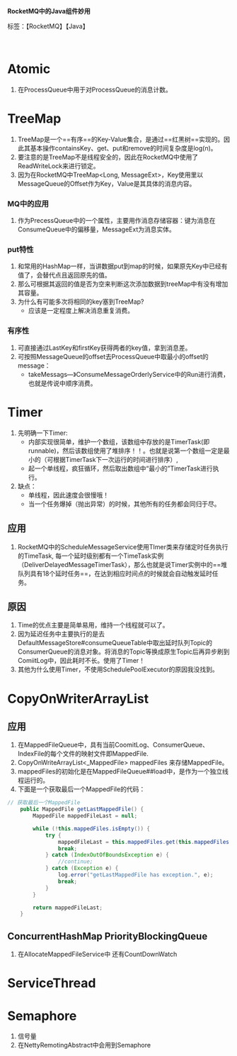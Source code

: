 **RocketMQ中的Java组件妙用**

标签：【RocketMQ】【Java】

​    

# Atomic

1. 在ProcessQueue中用于对ProcessQueue的消息计数。



# TreeMap

1. TreeMap是一个==有序==的Key-Value集合，是通过==红黑树==实现的。因此其基本操作containsKey、get、put和remove的时间复杂度是log(n)。
2. 要注意的是TreeMap不是线程安全的，因此在RocketMQ中使用了ReadWriteLock来进行锁定。
3. 因为在RocketMQ中TreeMap<Long, MessageExt>，Key使用里以MessageQueue的Offset作为Key，Value是其具体的消息内容。

### MQ中的应用

1. 作为PrecessQueue中的一个属性，主要用作消息存储容器：键为消息在ConsumeQueue中的偏移量，MessageExt为消息实体。



### put特性

1. 和常用的HashMap一样，当讲数据put到map的时候，如果原先Key中已经有值了，会替代点且返回原先的值。
2. 那么可根据其返回的值是否为空来判断这次添加数据到treeMap中有没有增加其容量。
3. 为什么有可能多次将相同的key塞到TreeMap?
   - 应该是一定程度上解决消息重复消费。

### 有序性

1. 可直接通过LastKey和firstKey获得两者的key值，拿到消息差。
2. 可按照MessageQueue的offset去ProcessQueue中取最小的offset的message：
   - takeMessags—》ConsumeMessageOrderlyService中的Run进行消费，也就是传说中顺序消费。



# Timer

1. 先明确一下Timer:
   - 内部实现很简单，维护一个数组，该数组中存放的是TimerTask(即runnable)，然后该数组使用了堆排序！！。也就是说第一个数组一定是最小的（可根据TimerTask下一次运行的时间进行排序）,
   - 起一个单线程，疯狂循环，然后取出数组中“最小的”TimerTask进行执行。
2. 缺点：
   - 单线程，因此速度会很慢哦！
   - 当一个任务爆掉（抛出异常）的时候，其他所有的任务都会同归于尽。

## 应用

1. RocketMQ中的ScheduleMessageService使用TImer类来存储定时任务执行的TimeTask, 每一个延时级别都有一个TimeTask实例（DeliverDelayedMessageTimerTask），那么也就是说Timer实例中的==堆队列具有18个延时任务==，在达到相应时间点的时候就会自动触发延时任务。

## 原因

1. Time的优点主要是简单易用，维持一个线程就可以了。
2. 因为延迟任务中主要执行的是去DefaultMessageStore#consumeQueueTable中取出延时队列Topic的ConsumerQueue的消息对象。将消息的Topic等换成原生Topic后再异步刷到ComiitLog中，因此耗时不长。使用了Timer！
3. 其他为什么使用Timer，不使用SchedulePoolExecutor的原因我没找到。



# CopyOnWriterArrayList



## 应用

1. 在MappedFileQueue中，具有当前CoomitLog、ConsumerQueue、IndexFile的每个文件的映射文件即MappedFile.
2.  CopyOnWriteArrayList<_MappedFile> mappedFiles 来存储MappedFile。
3. mappedFiles的初始化是在MappedFileQueue##load中，是作为一个独立线程运行的。
4. 下面是一个获取最后一个MappedFile的代码：

```java
// 获取最后一个MappedFile
    public MappedFile getLastMappedFile() {
        MappedFile mappedFileLast = null;

        while (!this.mappedFiles.isEmpty()) {
            try {
                mappedFileLast = this.mappedFiles.get(this.mappedFiles.size() - 1);
                break;
            } catch (IndexOutOfBoundsException e) {
                //continue;
            } catch (Exception e) {
                log.error("getLastMappedFile has exception.", e);
                break;
            }
        }

        return mappedFileLast;
    }
```





## ConcurrentHashMap  PriorityBlockingQueue

1. 在AllocateMappedFileService中 还有CountDownWatch





# ServiceThread



# **Semaphore**

1. 信号量
2. 在NettyRemotingAbstract中会用到Semaphore



